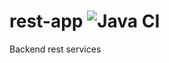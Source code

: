 # rest-app ![Java CI](https://github.com/ilamparithiNatarajan/rest-app/workflows/Java%20CI/badge.svg)
Backend rest services
